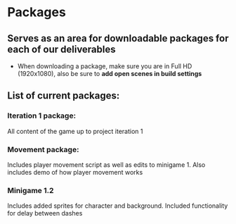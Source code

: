 # Packages

## Serves as an area for downloadable packages for each of our deliverables

- When downloading a package, make sure you are in Full HD (1920x1080), also be sure to **add open scenes in build settings**
  
## List of current packages:
### Iteration 1 package:
All content of the game up to project iteration 1

### Movement package: 
Includes player movement script as well as edits to minigame 1. Also includes demo of how player movement works

### Minigame 1.2
Includes added sprites for character and background. Included functionality for delay between dashes
